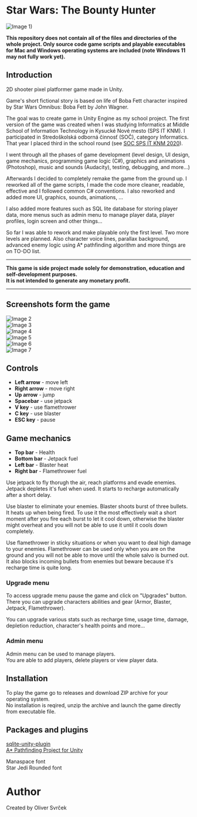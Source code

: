 
# Star Wars: The Bounty Hunter

![Image 1)](https://media.cleanshot.cloud/media/15624/dU8rSRM8CQ1ZkVAHno7zsWJ0T06rAIJypwq8cSYY.jpeg?Expires=1664591909&Signature=PiaAphPx4WzkVanTAUVDFT8Pr2pnFpxXLLg0mfw~xp6lW~6RRcQCARDzN9aL1blTos2EggD32rlTHyhYhde0aUslWAIZ0lc2-kpQR2gIOj6OxasnMk8rdz2mXVDYQAuUNkPdsosgcAX-nMyUkL5IGZzj9yhYX8Rhj6lm3OkUGDRz9IMYLOTCW8dBvAzN1qisbX5Avvf81g-HHjHlnZAuRyAnxI2a5NcohOiyFjPvP6zylm2gonrFBX7hjzunHsA8yfX3m6FC~7K06fELqlbMyLfwnCbRqKZNIpbqBiVLq7S0IquYcgv6Z88ohYBzftyIUyWaKXYvk1J9UYLut6fQRA__&Key-Pair-Id=K269JMAT9ZF4GZ)

**This repository does not contain all of the files and directories 
of the whole project.
Only source code game scripts and playable executables for Mac and Windows
operating systems are included (note Windows 11 may not fully work yet).**

## Introduction

2D shooter pixel platformer game made in Unity.

Game's short fictional story is based on life of Boba Fett character inspired by Star Wars Omnibus: Boba Fett by John Wagner.

The goal was to create game in Unity Engine as my school project.
The first version of the game was created when I was studying Informatics at Middle School of Information Technology in Kysucké Nové mesto (SPS IT KNM).
I participated in Stredoškolská odborná činnosť (SOČ), category Informatics.
That year I placed third in the school round (see [SOC SPS IT KNM 2020](http://www.spsknm.sk/ssknm/sk/node/923)).

I went through all the phases of game development 
(level design, UI design, game mechanics, programming game logic (C#), 
graphics and animations (Photoshop), music and sounds (Audacity), 
testing, debugging, and more...)

Afterwards I decided to completely remake the game from the ground up.
I reworked all of the game scripts, I made the code more cleaner, readable, effective 
and I followed common C# conventions. I also reworked and added more 
UI, graphics, sounds, animations, ...

I also added more features such as SQL lite database for storing player data, 
more menus such as admin menu to manage player data, player profiles, login screen 
and other things...

So far I was able to rework and make playable only the first level.
Two more levels are planned. Also character voice lines, parallax background, 
advanced enemy logic using A* pathfinding algorithm and more things are on TO-DO list.

---

**This game is side project made solely for demonstration, education and self-development purposes. \
It is not intended to generate any monetary profit.**

---

## Screenshots form the game

![Image 2](https://media.cleanshot.cloud/media/15624/kWI9tshE9tyBUtObY1FSWaGmPoFGpU9XyHTZL9fR.jpeg?Expires=1664591898&Signature=XUlR5ChMzc6dSgxdd1wZdIVdSSOboy7Uoz3AcG3QIiUqLq7qdkGocMlLFJGZgI40kQwFzxBISOIgbrs1Tm77M6eb72t0UPmDIJ7CtPGq4xQFKAvD9TfQX05GbPwPedoZ3Kqj3rFsQXFJrX8fbB3EVDVbLsIGdz7fyo1~QvcfMKURv6IB0uJvn3YADKIGGIpzpPEGdtU~14cI~RKUA5GGkTCQgBsLH8HWqPq3JJYMrOam34YEsFeaU2pZFW35~K8IIoyxakU8JondqhUmUgg4wN3QOXnDPrw7DmSACXedy8WA~nQNa~WvVxTG2bkmeCFrkVUgjmFWiae1oJBhCSzP~g__&Key-Pair-Id=K269JMAT9ZF4GZ)\
![Image 3](https://media.cleanshot.cloud/media/15624/ZTSWGOWnfl9xh2E1PUAoHVrPuZgGJsQRDcb4mjsH.jpeg?Expires=1664591911&Signature=WzBKQJiqQZiP8sqsOE01KMvLKiwcwAbSt-10V4Vm79cp4wKIaLx58BaJ0FBHdrXZEw5H3d4dT3uODIQPI7jSFhiPjLCO5w-mZdhccjYnvXoCspBdNtjTZQhl7pTnqB64k9xatj1seMTBw2wU~J0IBxpE1ME0KEkkbRxnEf2JJ9W63JoHYB4Whids~lzXnKTvkYzCyJWsdlbnEnTIJESOhC034httFSPdx2snyeeyp6JG0VJKlOa91EbjdUy-KPZUiDMZjF5cVhVkXVN--nnruwVhOiXo6qCpPUaONlps1MFuAxXZZbWXgggiYJHImtp~Cs2BUYxDRG0OwlWJKklypg__&Key-Pair-Id=K269JMAT9ZF4GZ)\
![Image 4](https://media.cleanshot.cloud/media/15624/swPpi1PQNFcFXzSjXshZMbK9vTdY5rFQsHbYz8li.jpeg?Expires=1664591916&Signature=WWsn1h-OX4CnLyg-DsgocB-jyFb1OA2upaKiP6td69D5~6g~SAgG2yY6F6yDrXSVIit~~EaiV2Z30cSyK4bB1j7R8VSoXMI~mZYFvaAXRYW293VWLcuDve3pFR-MKgdFzI1Cll1VPGxHfP01C20OldBCJOXr6xXicdBJub2IAap-8VtxMz00COxoVo8Hanp0k5AifxIOV~9EOZIbmkRhTYys8sEgJZBDCfybeYkIwSgkAocWn3mqXEpJhEK4LCjPuc51tsBtIfF8WgcM4KMAooKcZels81EpfPHtIaQeX7JxES2bnqNHbc~gEe7n8Qt-VPHXqv4Vmi9GGL8IHDWHtg__&Key-Pair-Id=K269JMAT9ZF4GZ)\
![Image 5](https://media.cleanshot.cloud/media/15624/vQeG317mrvKvxnLUmbnmjjAZPjZoEHOrLWUl7wt6.jpeg?Expires=1664591919&Signature=kOZ8eTe5gypdwXknW2VCurWJpPlUrZp5GDQF77ei49Kv4UN-9ILRQLFomBlp7QqaIUoUkAnd3-~WWklp2pp5x4Jz9WtB335GAg8cIH~MkQLTdqIZthWrHydbzlwNJMjp681LLT3qjuBJa27Wi2ldX77QxtLN04u7v~KtYkCNTdkbHUXQiSqnmDLcl9mFpAyMwxNMyKSx9pU4HG892xJbTQC6SE~Yjz2GDQm7oYDx~-RC9odi6-ISMQUyfSCiyz4eQDMMIjbdwCAiHIPXuvg2LFkch3RTi02UiFhf8AiuU6Zg21zkRMGJluVDozn7kKtEQ2mBNhM9AjfBovgN3K7RHQ__&Key-Pair-Id=K269JMAT9ZF4GZ)\
![Image 6](https://media.cleanshot.cloud/media/15624/JOt4lIfuMEfVwIeC8gjF0MvQcM81kyFY8tbssGnw.jpeg?Expires=1664591917&Signature=lGUYrQkr5dDcETuTDA8WRVo5dxhCLcqG1jpq6GcjN-8pBDzmTOTaP9tS8IT7Qmw5sr1XdoRM~UzCbrcPmgO6QD-GiJGkcO-JE5GbS4ZsuJxOYUoeob-ohjyBmDMS6i~cyXZuzK0Z0R0nDppHFhZR4sbdpUJsSjfni80f5v0J1qvkzsffFPdD8jdEQZhkYFpcvbGex5HlfzeZgHwxwpVrvciM7iIT4JgqZ2aHS3-JgOiUz2GoBU~Er~YaooU7hRVDcRdRA4j4eb1a1K0xY6VKt0ydPJOfvzj65Hpchwkn~t-zp6E~Ocu7dCxGE65~fSXfggIIqLiS5kTMDxUt~WwiQg__&Key-Pair-Id=K269JMAT9ZF4GZ)\
![Image 7](https://media.cleanshot.cloud/media/15624/Xn7FgA0udcUj1knWek2nHL270RWTXc3VAGidzEN4.jpeg?Expires=1664591921&Signature=Vz-kRII~f~i0WrC4nt6tBCfJGmA9OcRKEV60-zHSPYZbT6ffFr7BWorcIjiZHYX0cZeteWZfykWsvxBhHzEJGLwdUkgTQa6MgTlki72V~26RTp250GOm8Szm58y0ynuFhbiJIJRhueVMKmwq83E4lnBZCOHtaS5SBflCadNMoBeKc0IwFeuZIvr36QGHjS7ssmh26NdUF37QB2OSh3SD3X2jDnZOqsq8R07I~umJkjIdL4-HtUGtkjVrkv-AkzscOfiJwUpFOjal2pImT64SqI8NYvPqFAZEXTOAelPzfiEW8KEEz4iDeqarD5JdLqDDLi6XlcTdcdCFltoQswXlIA__&Key-Pair-Id=K269JMAT9ZF4GZ)

## Controls

- **Left arrow** - move left
- **Right arrow** - move right
- **Up arrow** - jump
- **Spacebar** - use jetpack
- **V key** - use flamethrower
- **C key** - use blaster
- **ESC key** - pause

## Game mechanics

- **Top bar** - Health
- **Bottom bar** - Jetpack fuel
- **Left bar** - Blaster heat
- **Right bar** - Flamethrower fuel

Use jetpack to fly thorugh the air, reach platforms and evade enemies.
Jetpack depletes it's fuel when used. It starts to recharge automatically after a short delay.

Use blaster to eliminate your enemies.
Blaster shoots burst of three bullets. It heats up when being fired. 
To use it the most effectively wait a short moment after you fire each burst to let it cool down, 
otherwise the blaster might overheat and you will not be able to use it until it cools down completely.

Use flamethrower in sticky situations or when you want to deal high damage to your enemies.
Flamethrower can be used only when you are on the ground and you will not be able to move until the whole salvo is burned out.
It also blocks incoming bullets from enemies but beware because it's recharge time is quite long.

### Upgrade menu

To access upgrade menu pause the game and click on "Upgrades" button.\
There you can upgrade characters abilities and gear (Armor, Blaster, Jetpack, Flamethrower).

You can upgrade various stats such as recharge time, usage time, damage, depletion reduction, character's health points and more... 

### Admin menu

Admin menu can be used to manage players.\
You are able to add players, delete players or view player data.

## Installation

To play the game go to releases and download ZIP archive for your operating system.\
No installation is reqired, unzip the archive and launch the game directly from executable file.

## Packages and plugins

[sqlite-unity-plugin](https://github.com/rizasif/sqlite-unity-plugin)\
[A* Pathfinding Project for Unity](https://arongranberg.com/astar/)

Manaspace font\
Star Jedi Rounded font

# Author
Created by  Oliver Svrček
